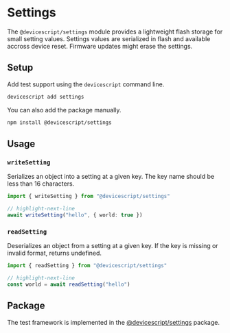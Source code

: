 # Settings

The `@devicescript/settings` module provides a lightweight flash storage for small setting values.
Settings values are serialized in flash and available accross device reset. Firmware updates might erase the settings.

## Setup

Add test support using the `devicescript` command line.

```bash
devicescript add settings
```

You can also add the package manually.

```bash npm2yarn
npm install @devicescript/settings
```

## Usage

### `writeSetting`

Serializes an object into a setting at a given key. The key name should be less than 16 characters.

```ts
import { writeSetting } from "@devicescript/settings"

// highlight-next-line
await writeSetting("hello", { world: true })
```

### `readSetting`

Deserializes an object from a setting at a given key. If the key is missing or invalid format, returns undefined.

```ts
import { readSetting } from "@devicescript/settings"

// highlight-next-line
const world = await readSetting("hello")
```

## Package

The test framework is implemented in the [@devicescript/settings](https://www.npmjs.com/package/@devicescript/settings) package.
